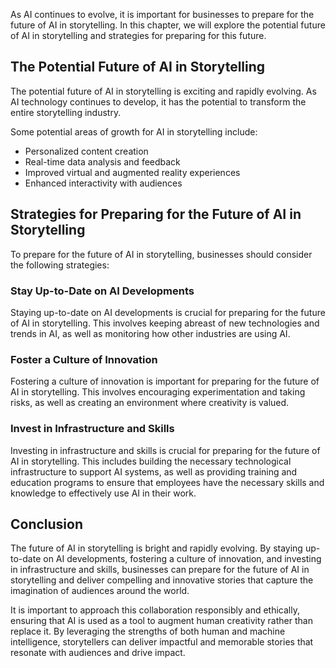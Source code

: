 
As AI continues to evolve, it is important for businesses to prepare for the future of AI in storytelling. In this chapter, we will explore the potential future of AI in storytelling and strategies for preparing for this future.

The Potential Future of AI in Storytelling
------------------------------------------

The potential future of AI in storytelling is exciting and rapidly evolving. As AI technology continues to develop, it has the potential to transform the entire storytelling industry.

Some potential areas of growth for AI in storytelling include:

* Personalized content creation
* Real-time data analysis and feedback
* Improved virtual and augmented reality experiences
* Enhanced interactivity with audiences

Strategies for Preparing for the Future of AI in Storytelling
-------------------------------------------------------------

To prepare for the future of AI in storytelling, businesses should consider the following strategies:

### Stay Up-to-Date on AI Developments

Staying up-to-date on AI developments is crucial for preparing for the future of AI in storytelling. This involves keeping abreast of new technologies and trends in AI, as well as monitoring how other industries are using AI.

### Foster a Culture of Innovation

Fostering a culture of innovation is important for preparing for the future of AI in storytelling. This involves encouraging experimentation and taking risks, as well as creating an environment where creativity is valued.

### Invest in Infrastructure and Skills

Investing in infrastructure and skills is crucial for preparing for the future of AI in storytelling. This includes building the necessary technological infrastructure to support AI systems, as well as providing training and education programs to ensure that employees have the necessary skills and knowledge to effectively use AI in their work.

Conclusion
----------

The future of AI in storytelling is bright and rapidly evolving. By staying up-to-date on AI developments, fostering a culture of innovation, and investing in infrastructure and skills, businesses can prepare for the future of AI in storytelling and deliver compelling and innovative stories that capture the imagination of audiences around the world.

It is important to approach this collaboration responsibly and ethically, ensuring that AI is used as a tool to augment human creativity rather than replace it. By leveraging the strengths of both human and machine intelligence, storytellers can deliver impactful and memorable stories that resonate with audiences and drive impact.
